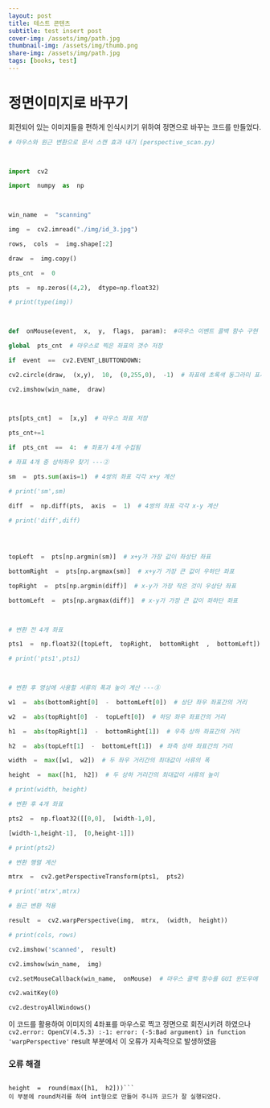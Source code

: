 ```yaml
---
layout: post
title: 테스트 콘텐츠
subtitle: test insert post
cover-img: /assets/img/path.jpg
thumbnail-img: /assets/img/thumb.png
share-img: /assets/img/path.jpg
tags: [books, test]
---
```


# 정면이미지로 바꾸기
회전되어 있는 이미지들을 편하게 인식시키기 위하여 정면으로 바꾸는 코드를 만들었다.
```python
# 마우스와 원근 변환으로 문서 스캔 효과 내기 (perspective_scan.py)

  

import  cv2

import  numpy  as  np

  

win_name  =  "scanning"

img  =  cv2.imread("./img/id_3.jpg")

rows,  cols  =  img.shape[:2]

draw  =  img.copy()

pts_cnt  =  0

pts  =  np.zeros((4,2),  dtype=np.float32)

# print(type(img))

  

def  onMouse(event,  x,  y,  flags,  param):  #마우스 이벤트 콜백 함수 구현 ---①

global  pts_cnt  # 마우스로 찍은 좌표의 갯수 저장

if  event  ==  cv2.EVENT_LBUTTONDOWN:

cv2.circle(draw,  (x,y),  10,  (0,255,0),  -1)  # 좌표에 초록색 동그라미 표시

cv2.imshow(win_name,  draw)

  

pts[pts_cnt]  =  [x,y]  # 마우스 좌표 저장

pts_cnt+=1

if  pts_cnt  ==  4:  # 좌표가 4개 수집됨

# 좌표 4개 중 상하좌우 찾기 ---②

sm  =  pts.sum(axis=1)  # 4쌍의 좌표 각각 x+y 계산

# print('sm',sm)

diff  =  np.diff(pts,  axis  =  1)  # 4쌍의 좌표 각각 x-y 계산

# print('diff',diff)

  
  

topLeft  =  pts[np.argmin(sm)]  # x+y가 가장 값이 좌상단 좌표

bottomRight  =  pts[np.argmax(sm)]  # x+y가 가장 큰 값이 우하단 좌표

topRight  =  pts[np.argmin(diff)]  # x-y가 가장 작은 것이 우상단 좌표

bottomLeft  =  pts[np.argmax(diff)]  # x-y가 가장 큰 값이 좌하단 좌표

  

# 변환 전 4개 좌표

pts1  =  np.float32([topLeft,  topRight,  bottomRight  ,  bottomLeft])

# print('pts1',pts1)

  

# 변환 후 영상에 사용할 서류의 폭과 높이 계산 ---③

w1  =  abs(bottomRight[0]  -  bottomLeft[0])  # 상단 좌우 좌표간의 거리

w2  =  abs(topRight[0]  -  topLeft[0])  # 하당 좌우 좌표간의 거리

h1  =  abs(topRight[1]  -  bottomRight[1])  # 우측 상하 좌표간의 거리

h2  =  abs(topLeft[1]  -  bottomLeft[1])  # 좌측 상하 좌표간의 거리

width  =  max([w1,  w2])  # 두 좌우 거리간의 최대값이 서류의 폭

height  =  max([h1,  h2])  # 두 상하 거리간의 최대값이 서류의 높이

# print(width, height)

# 변환 후 4개 좌표

pts2  =  np.float32([[0,0],  [width-1,0],

[width-1,height-1],  [0,height-1]])

# print(pts2)

# 변환 행렬 계산

mtrx  =  cv2.getPerspectiveTransform(pts1,  pts2)

# print('mtrx',mtrx)

# 원근 변환 적용

result  =  cv2.warpPerspective(img,  mtrx,  (width,  height))

# print(cols, rows)

cv2.imshow('scanned',  result)

cv2.imshow(win_name,  img)

cv2.setMouseCallback(win_name,  onMouse)  # 마우스 콜백 함수를 GUI 윈도우에 등록 ---④

cv2.waitKey(0)

cv2.destroyAllWindows()
```
이 코드를 활용하여 이미지의 4좌표를 마우스로 찍고 정면으로 회전시키려 하였으나 
```cv2.error: OpenCV(4.5.3) :-1: error: (-5:Bad argument) in function 'warpPerspective'``` result 부분에서 이 오류가 지속적으로 발생하였음 

### 오류 해결
``` width  =  round(max([w1,  w2]))  

height  =  round(max([h1,  h2]))```
이 부분에 round처리를 하여 int형으로 만들어 주니까 코드가 잘 실행되었다.
